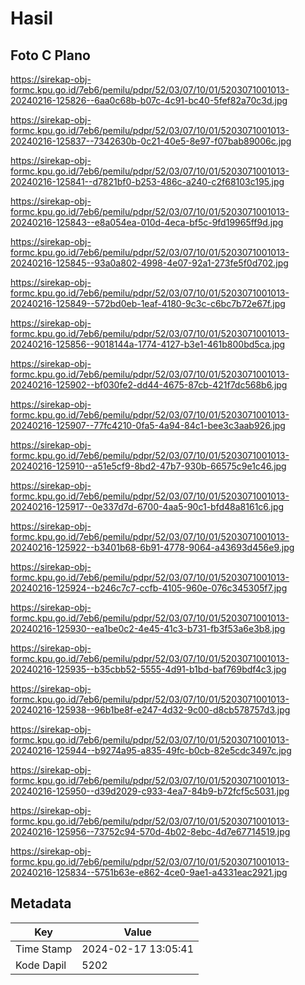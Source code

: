 # Hasil

## Foto C Plano

https://sirekap-obj-formc.kpu.go.id/7eb6/pemilu/pdpr/52/03/07/10/01/5203071001013-20240216-125826--6aa0c68b-b07c-4c91-bc40-5fef82a70c3d.jpg

https://sirekap-obj-formc.kpu.go.id/7eb6/pemilu/pdpr/52/03/07/10/01/5203071001013-20240216-125837--7342630b-0c21-40e5-8e97-f07bab89006c.jpg

https://sirekap-obj-formc.kpu.go.id/7eb6/pemilu/pdpr/52/03/07/10/01/5203071001013-20240216-125841--d7821bf0-b253-486c-a240-c2f68103c195.jpg

https://sirekap-obj-formc.kpu.go.id/7eb6/pemilu/pdpr/52/03/07/10/01/5203071001013-20240216-125843--e8a054ea-010d-4eca-bf5c-9fd19965ff9d.jpg

https://sirekap-obj-formc.kpu.go.id/7eb6/pemilu/pdpr/52/03/07/10/01/5203071001013-20240216-125845--93a0a802-4998-4e07-92a1-273fe5f0d702.jpg

https://sirekap-obj-formc.kpu.go.id/7eb6/pemilu/pdpr/52/03/07/10/01/5203071001013-20240216-125849--572bd0eb-1eaf-4180-9c3c-c6bc7b72e67f.jpg

https://sirekap-obj-formc.kpu.go.id/7eb6/pemilu/pdpr/52/03/07/10/01/5203071001013-20240216-125856--9018144a-1774-4127-b3e1-461b800bd5ca.jpg

https://sirekap-obj-formc.kpu.go.id/7eb6/pemilu/pdpr/52/03/07/10/01/5203071001013-20240216-125902--bf030fe2-dd44-4675-87cb-421f7dc568b6.jpg

https://sirekap-obj-formc.kpu.go.id/7eb6/pemilu/pdpr/52/03/07/10/01/5203071001013-20240216-125907--77fc4210-0fa5-4a94-84c1-bee3c3aab926.jpg

https://sirekap-obj-formc.kpu.go.id/7eb6/pemilu/pdpr/52/03/07/10/01/5203071001013-20240216-125910--a51e5cf9-8bd2-47b7-930b-66575c9e1c46.jpg

https://sirekap-obj-formc.kpu.go.id/7eb6/pemilu/pdpr/52/03/07/10/01/5203071001013-20240216-125917--0e337d7d-6700-4aa5-90c1-bfd48a8161c6.jpg

https://sirekap-obj-formc.kpu.go.id/7eb6/pemilu/pdpr/52/03/07/10/01/5203071001013-20240216-125922--b3401b68-6b91-4778-9064-a43693d456e9.jpg

https://sirekap-obj-formc.kpu.go.id/7eb6/pemilu/pdpr/52/03/07/10/01/5203071001013-20240216-125924--b246c7c7-ccfb-4105-960e-076c345305f7.jpg

https://sirekap-obj-formc.kpu.go.id/7eb6/pemilu/pdpr/52/03/07/10/01/5203071001013-20240216-125930--ea1be0c2-4e45-41c3-b731-fb3f53a6e3b8.jpg

https://sirekap-obj-formc.kpu.go.id/7eb6/pemilu/pdpr/52/03/07/10/01/5203071001013-20240216-125935--b35cbb52-5555-4d91-b1bd-baf769bdf4c3.jpg

https://sirekap-obj-formc.kpu.go.id/7eb6/pemilu/pdpr/52/03/07/10/01/5203071001013-20240216-125938--96b1be8f-e247-4d32-9c00-d8cb578757d3.jpg

https://sirekap-obj-formc.kpu.go.id/7eb6/pemilu/pdpr/52/03/07/10/01/5203071001013-20240216-125944--b9274a95-a835-49fc-b0cb-82e5cdc3497c.jpg

https://sirekap-obj-formc.kpu.go.id/7eb6/pemilu/pdpr/52/03/07/10/01/5203071001013-20240216-125950--d39d2029-c933-4ea7-84b9-b72fcf5c5031.jpg

https://sirekap-obj-formc.kpu.go.id/7eb6/pemilu/pdpr/52/03/07/10/01/5203071001013-20240216-125956--73752c94-570d-4b02-8ebc-4d7e67714519.jpg

https://sirekap-obj-formc.kpu.go.id/7eb6/pemilu/pdpr/52/03/07/10/01/5203071001013-20240216-125834--5751b63e-e862-4ce0-9ae1-a4331eac2921.jpg


## Metadata

| Key        | Value               |
| ---------- | ------------------- |
| Time Stamp | 2024-02-17 13:05:41 |
| Kode Dapil | 5202                |



